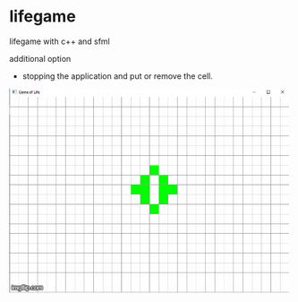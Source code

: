# lifegame

lifegame with c++ and sfml

additional option
- stopping the application and put or remove the cell. 

![](lifegamepng.gif)
